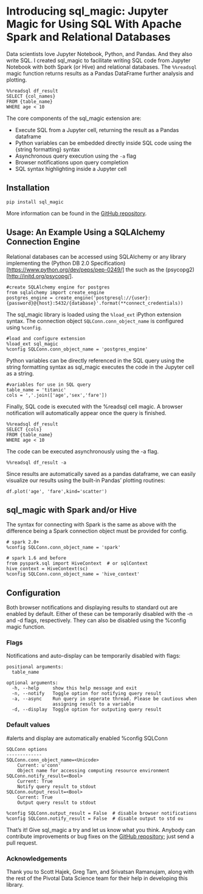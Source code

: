 # Introducing sql_magic: Jupyter Magic for Using SQL With Apache Spark and Relational Databases

Data scientists love Jupyter Notebook, Python, and Pandas. And they also write SQL. I created sql_magic to facilitate writing SQL code from Jupyter Notebook with both Spark (or Hive) and relational databases. The `%%readsql` magic function returns results as a Pandas DataFrame further analysis and plotting. 

~~~
%%readsql df_result
SELECT {col_names}
FROM {table_name}
WHERE age < 10
~~~

The core components of the sql_magic extension are:

* Execute SQL from a Jupyter cell, returning the result as a Pandas dataframe
* Python variables can be embedded directly inside SQL code using the {string formatting} syntax
* Asynchronous query execution using the `-a` flag
* Browser notifications upon query completion
* SQL syntax highlighting inside a Jupyter cell



## Installation

`pip install sql_magic`

More information can be found in the [GitHub repository](https://github.com/pivotal/sql_magic).

## Usage: An Example Using a SQLAlchemy Connection Engine

Relational databases can be accessed using SQLAlchemy or any library implementing the (Python DB 2.0 Specification)[https://www.python.org/dev/peps/pep-0249/] the such as the (psycopg2)[http://initd.org/psycopg/].

~~~
#create SQLAlchemy engine for postgres
from sqlalchemy import create_engine
postgres_engine = create_engine('postgresql://{user}:{password}@{host}:5432/{database}'.format(**connect_credentials))
~~~

The sql_magic library is loaded using the `%load_ext` iPython extension syntax. The connection object `SQLConn.conn_object_name` is configured using `%config`. 

~~~
#load and configure extension
%load_ext sql_magic
%config SQLConn.conn_object_name = 'postgres_engine'
~~~

Python variables can be directly referenced in the SQL query using the string formatting syntax as sql_magic executes the code in the Jupyter cell as a string. 

~~~
#variables for use in SQL query
table_name = 'titanic'
cols = ','.join(['age','sex','fare'])
~~~

Finally, SQL code is executed with the %readsql cell magic. A browser notification will automatically appear once the query is finished.

~~~
%%readsql df_result
SELECT {cols}
FROM {table_name}
WHERE age < 10
~~~

The code can be executed asynchronously using the -a flag.

~~~
%%readsql df_result -a
~~~

Since results are automatically saved as a pandas dataframe, we can easily visualize our results using the built-in Pandas’ plotting routines:

~~~
df.plot('age', 'fare',kind='scatter')
~~~

## sql_magic with Spark and/or Hive

The syntax for connecting with Spark is the same as above with the difference being a Spark connection object must be provided for config.

~~~
# spark 2.0+
%config SQLConn.conn_object_name = 'spark'

# spark 1.6 and before
from pyspark.sql import HiveContext  # or sqlContext
hive_context = HiveContext(sc)
%config SQLConn.conn_object_name = 'hive_context'
~~~

## Configuration

Both browser notifications and displaying results to standard out are enabled by default. Either of these can be temporarily disabled with the -n and -d flags, respectively. They can also be disabled using the %config magic function.

### Flags

Notifications and auto-display can be temporarily disabled with flags:

~~~
positional arguments:
  table_name

optional arguments:
  -h, --help     show this help message and exit
  -n, --notify   Toggle option for notifying query result
  -a, --async    Run query in seperate thread. Please be cautious when
                 assigning result to a variable
  -d, --display  Toggle option for outputing query result
~~~

### Default values

#alerts and display are automatically enabled
%config SQLConn

~~~
SQLConn options
-------------
SQLConn.conn_object_name=<Unicode>
    Current: u'conn'
    Object name for accessing computing resource environment
SQLConn.notify_result=<Bool>
    Current: True
    Notify query result to stdout
SQLConn.output_result=<Bool>
    Current: True
    Output query result to stdout
~~~

~~~
%config SQLConn.output_result = False  # disable browser notifications
%config SQLConn.notify_result = False  # disable output to std ou
~~~

That’s it! Give sql_magic a try and let us know what you think. Anybody can contribute improvements or bug fixes on the [GitHub repository](https://github.com/pivotal/sql_magic); just send a pull request.

### Acknowledgements

Thank you to Scott Hajek, Greg Tam, and Srivatsan Ramanujam, along with the rest of the Pivotal Data Science team for their help in developing this library.
